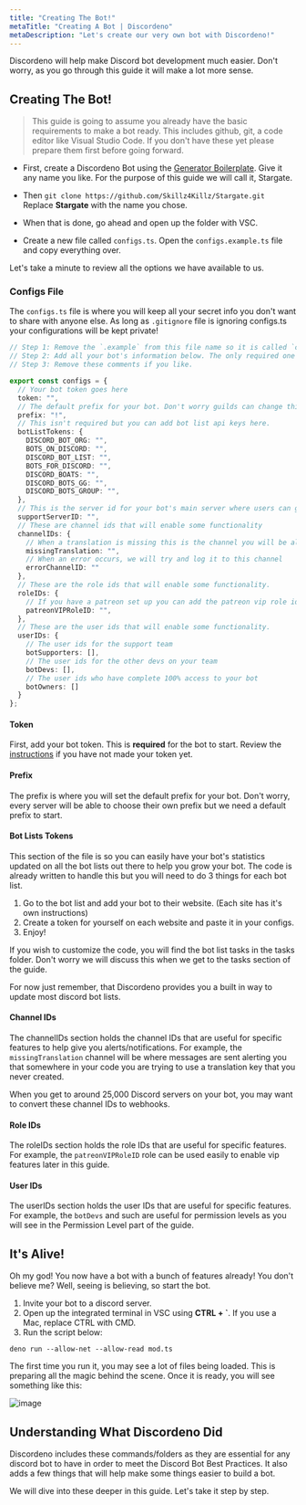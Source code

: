 ```yaml
---
title: "Creating The Bot!"
metaTitle: "Creating A Bot | Discordeno"
metaDescription: "Let's create our very own bot with Discordeno!"
---
```


Discordeno will help make Discord bot development much easier. Don't worry, as you go through this guide it will make a lot more sense.

## Creating The Bot!

> This guide is going to assume you already have the basic requirements to make a bot ready. This includes github, git, a code editor like Visual Studio Code. If you don't have these yet please prepare them first before going forward.

- First, create a Discordeno Bot using the [Generator Boilerplate](https://github.com/Skillz4Killz/Discordeno-bot-template/generate). Give it any name you like. For the purpose of this guide we will call it, Stargate.

- Then `git clone https://github.com/Skillz4Killz/Stargate.git` Replace **Stargate** with the name you chose.

- When that is done, go ahead and open up the folder with VSC.
- Create a new file called `configs.ts`. Open the `configs.example.ts` file and copy everything over.

Let's take a minute to review all the options we have available to us.

### Configs File

The `configs.ts` file is where you will keep all your secret info you don't want to share with anyone else. As long as `.gitignore` file is ignoring configs.ts your configurations will be kept private!

```ts
// Step 1: Remove the `.example` from this file name so it is called `configs.ts`
// Step 2: Add all your bot's information below. The only required one is token and prefix. NOTE: As long as `.gitignore` file is ignoring configs.ts your configurations will be kept private!
// Step 3: Remove these comments if you like.

export const configs = {
  // Your bot token goes here
  token: "",
  // The default prefix for your bot. Don't worry guilds can change this later.
  prefix: "!",
  // This isn't required but you can add bot list api keys here.
  botListTokens: {
    DISCORD_BOT_ORG: "",
    BOTS_ON_DISCORD: "",
    DISCORD_BOT_LIST: "",
    BOTS_FOR_DISCORD: "",
    DISCORD_BOATS: "",
    DISCORD_BOTS_GG: "",
    DISCORD_BOTS_GROUP: "",
  },
  // This is the server id for your bot's main server where users can get help/support
  supportServerID: "",
  // These are channel ids that will enable some functionality
  channelIDs: {
    // When a translation is missing this is the channel you will be alerted in.
    missingTranslation: "",
    // When an error occurs, we will try and log it to this channel
    errorChannelID: ""
  },
  // These are the role ids that will enable some functionality.
  roleIDs: {
    // If you have a patreon set up you can add the patreon vip role id here.
    patreonVIPRoleID: "",
  },
  // These are the user ids that will enable some functionality.
  userIDs: {
    // The user ids for the support team
    botSupporters: [],
    // The user ids for the other devs on your team
    botDevs: [],
    // The user ids who have complete 100% access to your bot
    botOwners: []
  }
};

```

#### Token

First, add your bot token. This is **required** for the bot to start. Review the [instructions](https://discordeno.netlify.app/gettingstarted#creatingyourfirstdiscordbotapplication) if you have not made your token yet.

#### Prefix

The prefix is where you will set the default prefix for your bot. Don't worry, every server will be able to choose their own prefix but we need a default prefix to start.

#### Bot Lists Tokens

This section of the file is so you can easily have your bot's statistics updated on all the bot lists out there to help you grow your bot. The code is already written to handle this but you will need to do 3 things for each bot list.

1. Go to the bot list and add your bot to their website. (Each site has it's own instructions)
2. Create a token for yourself on each website and paste it in your configs.
3. Enjoy!

If you wish to customize the code, you will find the bot list tasks in the tasks folder. Don't worry we will discuss this when we get to the tasks section of the guide.

For now just remember, that Discordeno provides you a built in way to update most discord bot lists.

#### Channel IDs

The channelIDs section holds the channel IDs that are useful for specific features to help give you alerts/notifications. For example, the `missingTranslation` channel will be where messages are sent alerting you that somewhere in your code you are trying to use a translation key that you never created.

When you get to around 25,000 Discord servers on your bot, you may want to convert these channel IDs to webhooks.

#### Role IDs

The roleIDs section holds the role IDs that are useful for specific features. For example, the `patreonVIPRoleID` role can be used easily to enable vip features later in this guide.

#### User IDs

The userIDs section holds the user IDs that are useful for specific features. For example, the `botDevs` and such are useful for permission levels as you will see in the Permission Level part of the guide.

## It's Alive!

Oh my god! You now have a bot with a bunch of features already! You don't believe me? Well, seeing is believing, so start the bot.

1. Invite your bot to a discord server.
2. Open up the integrated terminal in VSC using **CTRL + `**. If you use a Mac, replace CTRL with CMD.
3. Run the script below:

```shell
deno run --allow-net --allow-read mod.ts
```

The first time you run it, you may see a lot of files being loaded. This is preparing all the magic behind the scene. Once it is ready, you will see something like this:

![image](https://i.imgur.com/TOXjLgh.png)

## Understanding What Discordeno Did

Discordeno includes these commands/folders as they are essential for any discord bot to have in order to meet the Discord Bot Best Practices. It also adds a few things that will help make some things easier to build a bot.

We will dive into these deeper in this guide. Let's take it step by step.
